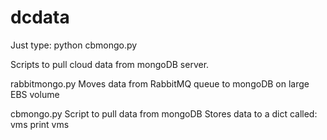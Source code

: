 dcdata
======

Just type:
 python cbmongo.py

Scripts to pull cloud data from mongoDB server.

rabbitmongo.py
Moves data from RabbitMQ queue to mongoDB on large EBS volume

cbmongo.py
Script to pull data from mongoDB
Stores data to a dict called: vms
print vms
